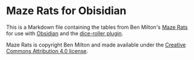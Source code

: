 # Maze Rats for Obisidian

This is a Markdown file containing the tables from Ben Milton's [Maze Rats](http://questingblog.com/maze-rats/) for use with [Obsidian](https://obsidian.md) and the [dice-roller plugin](https://github.com/javalent/dice-roller).

Maze Rats is copyright Ben Milton and made available under the [Creative Commons Attribution 4.0 license](https://creativecommons.org/licenses/by/4.0/).
